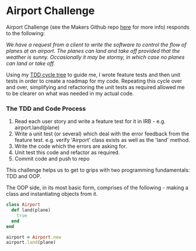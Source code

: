 # Airport Challenge

Airport Challenge (see the Makers Github repo [here](https://github.com/makersacademy/airport_challenge "Makers Airport Challenge Github") for more info) responds to the following:

*We have a request from a client to write the software to control the flow of planes at an airport. The planes can land and take off provided that the weather is sunny. Occasionally it may be stormy, in which case no planes can land or take off.*

Using my [TDD cycle tree](../blob/tdd_cycle_tree.png) to guide me, I wrote feature tests and then unit tests in order to create a roadmap for my code. Repeating this cycle over and over, simplifying and refactoring the unit tests as required allowed me to be clearer on what was needed in my actual code.

### The TDD and Code Process 

1. Read each user story and write a feature test for it in IRB - e.g. airport.land(plane)
2. Write a unit test (or several) which deal with the error feedback from the feature test. e.g. verify 'Airport' class exists as well as the 'land' method.
3. Write the code which the errors are asking for.
4. Unit test this code and refactor as required.
5. Commit code and push to repo

This challenge helps us to get to grips with two programming fundamentals: TDD and OOP.

The OOP side, in its most basic form, comprises of the following - making a class and instantiating objects from it.

```ruby
class Airport
  def land(plane)
    true
  end
end
```

```ruby
airport = Airport.new
airport.land(plane)
```
